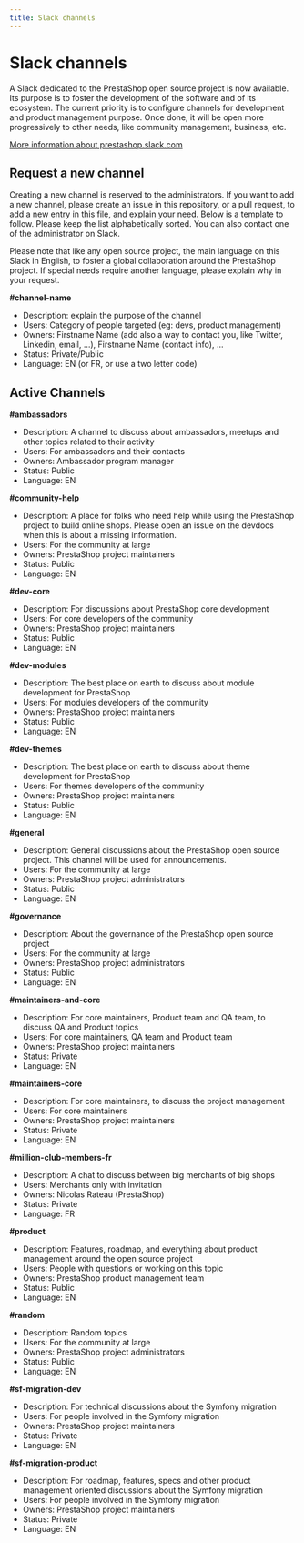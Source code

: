 ```yaml
---
title: Slack channels
---
```


# Slack channels

A Slack dedicated to the PrestaShop open source project is now available. Its purpose is to foster the development of the software and of its ecosystem. The current priority is to configure channels for development and product management purpose. Once done, it will be open more progressively to other needs, like community management, business, etc.

[More information about prestashop.slack.com](https://github.com/PrestaShop/open-source/blob/master/slack/readme.md)

## Request a new channel

Creating a new channel is reserved to the administrators. If you want to add a new channel, please create an issue in this repository, or a pull request, to add a new entry in this file, and explain your need. Below is a template to follow. Please keep the list alphabetically sorted. You can also contact one of the administrator on Slack.

Please note that like any open source project, the main language on this Slack in English, to foster a global collaboration around the PrestaShop project. If special needs require another language, please explain why in your request.

**#channel-name**
- Description: explain the purpose of the channel
- Users: Category of people targeted (eg: devs, product management)
- Owners: Firstname Name (add also a way to contact you, like Twitter, Linkedin, email, ...), Firstname Name (contact info), ...
- Status: Private/Public
- Language: EN (or FR, or use a two letter code)


## Active Channels

**#ambassadors**
- Description: A channel to discuss about ambassadors, meetups and other topics related to their activity
- Users: For ambassadors and their contacts
- Owners: Ambassador program manager
- Status: Public
- Language: EN

**#community-help**
- Description: A place for folks who need help while using the PrestaShop project to build online shops. Please open an issue on the devdocs when this is about a missing information.
- Users: For the community at large
- Owners: PrestaShop project maintainers
- Status: Public
- Language: EN

**#dev-core**
- Description: For discussions about PrestaShop core development
- Users: For core developers of the community
- Owners: PrestaShop project maintainers
- Status: Public
- Language: EN

**#dev-modules**
- Description: The best place on earth to discuss about module development for PrestaShop
- Users: For modules developers of the community
- Owners: PrestaShop project maintainers
- Status: Public
- Language: EN

**#dev-themes**
- Description: The best place on earth to discuss about theme development for PrestaShop
- Users: For themes developers of the community
- Owners: PrestaShop project maintainers
- Status: Public
- Language: EN

**#general**
- Description: General discussions about the PrestaShop open source project. This channel will be used for announcements.
- Users: For the community at large
- Owners: PrestaShop project administrators
- Status: Public
- Language: EN

**#governance**
- Description: About the governance of the PrestaShop open source project
- Users: For the community at large
- Owners: PrestaShop project administrators
- Status: Public
- Language: EN

**#maintainers-and-core**
- Description: For core maintainers, Product team and QA team, to discuss QA and Product topics
- Users: For core maintainers, QA team and Product team
- Owners: PrestaShop project maintainers
- Status: Private
- Language: EN

**#maintainers-core**
- Description: For core maintainers, to discuss the project management
- Users: For core maintainers
- Owners: PrestaShop project maintainers
- Status: Private
- Language: EN

**#million-club-members-fr**
- Description: A chat to discuss between big merchants of big shops
- Users: Merchants only with invitation
- Owners: Nicolas Rateau (PrestaShop)
- Status: Private
- Language: FR

**#product**
- Description: Features, roadmap, and everything about product management around the open source project
- Users: People with questions or working on this topic
- Owners: PrestaShop product management team
- Status: Public
- Language: EN

**#random**
- Description: Random topics
- Users: For the community at large
- Owners: PrestaShop project administrators
- Status: Public
- Language: EN

**#sf-migration-dev**
- Description: For technical discussions about the Symfony migration
- Users: For people involved in the Symfony migration
- Owners: PrestaShop project maintainers
- Status: Private
- Language: EN

**#sf-migration-product**
- Description: For roadmap, features, specs and other product management oriented discussions about the Symfony migration
- Users: For people involved in the Symfony migration
- Owners: PrestaShop project maintainers
- Status: Private
- Language: EN


